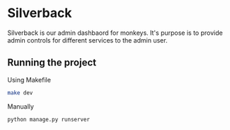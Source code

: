 # Silverback
Silverback is our admin dashbaord for monkeys. It's purpose is to provide admin controls for different services to the admin user.

## Running the project

Using Makefile
```sh
make dev
```

Manually 
```sh
python manage.py runserver
```

